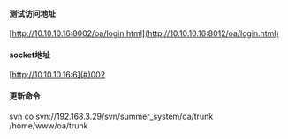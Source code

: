 #### 测试访问地址

[http://10.10.10.16:8002/oa/login.html](http://10.10.10.16:8012/oa/login.html)

#### socket地址

[http://10.10.10.16:6](#)002

#### 更新命令

svn co svn://192.168.3.29/svn/summer\_system/oa/trunk /home/www/oa/trunk

